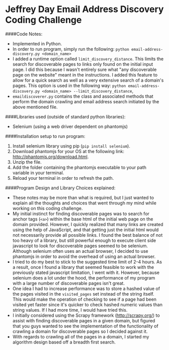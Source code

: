 # Jeffrey Day Email Address Discovery Coding Challenge

####Code Notes:
* Implemented in Python.
* In order to run program, simply run the following: `python email-address-discovery.py <domain_name>`
* I added a runtime option called `limit_discovery_distance`. This limits the search for discoverable pages to links only found on the initial input page. I did this because I wasn't entirely sure what "any discoverable page on the website" meant in the instructions. I added this feature to allow for a quick search as well as a very extensive search of a domain's pages. This option is used in the following way: `python email-address-discovery.py <domain_name> --limit_discovery_distance`,
* `emaildiscoverer.py` contains the class and associated methods that perform the domain crawling and email address search initiated by the above mentioned file.

####Libraries used (outside of standard python libraries):
* Selenium (using a web driver dependent on phantomjs)

####Installation setup to run program:

1. Install selenium library using pip (`pip install selenium`).
2. Download phantomjs for your OS at the following link: http://phantomjs.org/download.html.
3. Unzip the file.
4. Add the folder containing the phantomjs executable to your path variable in your terminal.
5. Reload your terminal in order to refresh the path.

####Program Design and Library Choices explained:

* These notes may be more than what is required, but I just wanted to explain all the thoughts and choices that went through my mind while working on this coding challenge.
* My initial instinct for finding discoverable pages was to search for anchor tags (`<a>`) within the base html of the initial web page on the domain provided. However, I quickly realized that many links are created using the help of JavaScript, and that getting just the initial html would not necessarily provide all possible links. I found the best balance of not too heavy of a library, but still powerful enough to execute client side javascript to look for discoverable pages seemed to be selenium. Although selenium often uses an actual browser, I decided to use phantomjs in order to avoid the overhead of using an actual browser.
* I tried to do my best to stick to the suggested time limit of 2-4 hours. As a result, once I found a library that seemed feasible to work with the previously stated javascript limitation, I went with it. However, because selenium does a lot under the hood, the performance of my program with a large number of discoverable pages isn't great.
* One idea I had to increase performance was to store a hashed value of the pages visited in the `visited_pages` set instead of the string itself. This would make the operation of checking to see if a page had been visited yet faster since it's quicker to check hashed numeric values than string values. If I had more time, I would have tried this.
* I initially considered using the Scrapy framework (http://scrapy.org/) to assist with finding discoverable pages in a given domain, but figured that you guys wanted to see the implementation of the functionality of crawling a domain for discoverable pages so I decided against it.
* With regards to crawling all of the pages in a domain, I started my algorithm design based off a breadth first search.
